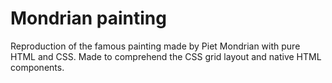 # Mondrian painting
Reproduction of the famous painting made by Piet Mondrian with pure HTML and CSS.
Made to comprehend the CSS grid layout and native HTML components.
